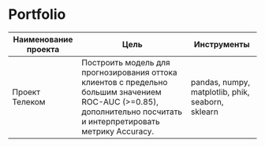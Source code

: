 # Portfolio
| Наименование проекта | Цель           | Инструменты    |
|----------------------|----------------|----------------|
| Проект Телеком       | Построить модель для прогнозирования оттока клиентов с предельно большим значением ROC-AUC (>=0.85), дополнительно посчитать и интерпретировать метрику Accuracy. | pandas, numpy, matplotlib, phik, seaborn, sklearn      |
